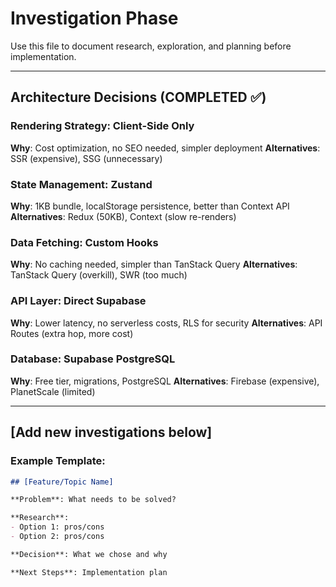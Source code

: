 # Investigation Phase

Use this file to document research, exploration, and planning before implementation.

---

## Architecture Decisions (COMPLETED ✅)

### Rendering Strategy: Client-Side Only
**Why**: Cost optimization, no SEO needed, simpler deployment
**Alternatives**: SSR (expensive), SSG (unnecessary)

### State Management: Zustand
**Why**: 1KB bundle, localStorage persistence, better than Context API
**Alternatives**: Redux (50KB), Context (slow re-renders)

### Data Fetching: Custom Hooks
**Why**: No caching needed, simpler than TanStack Query
**Alternatives**: TanStack Query (overkill), SWR (too much)

### API Layer: Direct Supabase
**Why**: Lower latency, no serverless costs, RLS for security
**Alternatives**: API Routes (extra hop, more cost)

### Database: Supabase PostgreSQL
**Why**: Free tier, migrations, PostgreSQL
**Alternatives**: Firebase (expensive), PlanetScale (limited)

---

## [Add new investigations below]

### Example Template:
```markdown
## [Feature/Topic Name]

**Problem**: What needs to be solved?

**Research**:
- Option 1: pros/cons
- Option 2: pros/cons

**Decision**: What we chose and why

**Next Steps**: Implementation plan
```
